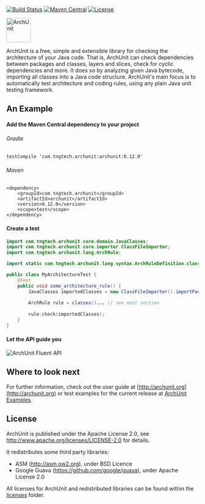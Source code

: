[![Build Status](https://travis-ci.org/TNG/ArchUnit.svg?branch=master)](https://travis-ci.org/TNG/ArchUnit)
[![Maven Central](https://maven-badges.herokuapp.com/maven-central/com.tngtech.archunit/archunit/badge.svg)](http://search.maven.org/#search%7Cgav%7C1%7Cg%3A%22com.tngtech.archunit%22%20)
[![License](https://img.shields.io/github/license/TNG/ArchUnit.svg)](https://github.com/TNG/ArchUnit/blob/master/LICENSE)

<img src="logo/ArchUnit-Logo.png" height="64" alt="ArchUnit">

ArchUnit is a free, simple and extensible library for checking the architecture of your Java code. That is, ArchUnit can check
dependencies between packages and classes, layers and slices, check for cyclic dependencies and more. It does so by
analyzing given Java bytecode, importing all classes into a Java code structure.
ArchUnit's main focus is to automatically test architecture and coding rules, using any plain Java unit testing
framework.

## An Example

#### Add the Maven Central dependency to your project

###### Gradle

```
testCompile 'com.tngtech.archunit:archunit:0.12.0'
```

###### Maven

```
<dependency>
    <groupId>com.tngtech.archunit</groupId>
    <artifactId>archunit</artifactId>
    <version>0.12.0</version>
    <scope>test</scope>
</dependency>
```

#### Create a test

```java
import com.tngtech.archunit.core.domain.JavaClasses;
import com.tngtech.archunit.core.importer.ClassFileImporter;
import com.tngtech.archunit.lang.ArchRule;

import static com.tngtech.archunit.lang.syntax.ArchRuleDefinition.classes;

public class MyArchitectureTest {
    @Test
    public void some_architecture_rule() {
        JavaClasses importedClasses = new ClassFileImporter().importPackages("com.myapp");
    
        ArchRule rule = classes()... // see next section
    
        rule.check(importedClasses);
    }
}
```
#### Let the API guide you
![ArchUnit Fluent API](ArchUnit-API.gif)

## Where to look next

For further information, check out the user guide at [http://archunit.org](http://archunit.org) 
or test examples for the current release at
[ArchUnit Examples](https://github.com/TNG/ArchUnit-Examples).

## License

ArchUnit is published under the Apache License 2.0, see http://www.apache.org/licenses/LICENSE-2.0 for details.

It redistributes some third party libraries:

* ASM (http://asm.ow2.org), under BSD Licence
* Google Guava (https://github.com/google/guava), under Apache License 2.0

All licenses for ArchUnit and redistributed libraries can be found within the [licenses](licenses) folder.
